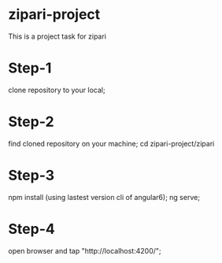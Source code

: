 # zipari-project
This is a project task for zipari
# Step-1
clone repository to your local;
# Step-2
find cloned repository on your machine;
cd zipari-project/zipari
# Step-3
npm install (using lastest version cli of angular6);
ng serve;
# Step-4
open browser and tap "http://localhost:4200/";

